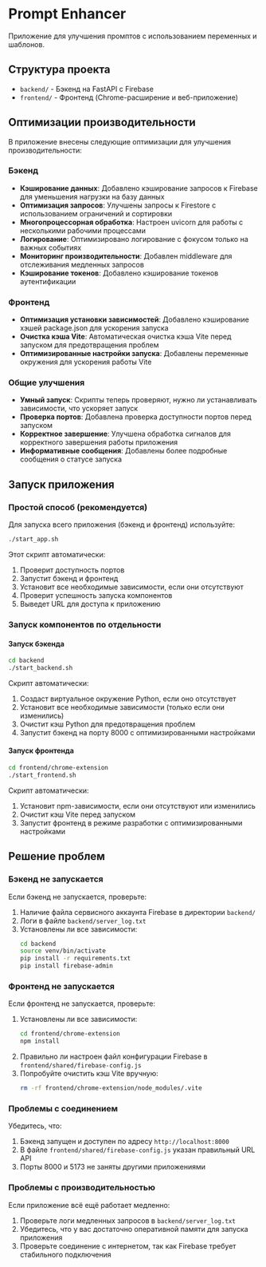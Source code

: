 # Prompt Enhancer

Приложение для улучшения промптов с использованием переменных и шаблонов.

## Структура проекта

- `backend/` - Бэкенд на FastAPI с Firebase
- `frontend/` - Фронтенд (Chrome-расширение и веб-приложение)

## Оптимизации производительности

В приложение внесены следующие оптимизации для улучшения производительности:

### Бэкенд

- **Кэширование данных**: Добавлено кэширование запросов к Firebase для уменьшения нагрузки на базу данных
- **Оптимизация запросов**: Улучшены запросы к Firestore с использованием ограничений и сортировки
- **Многопроцессорная обработка**: Настроен uvicorn для работы с несколькими рабочими процессами
- **Логирование**: Оптимизировано логирование с фокусом только на важных событиях
- **Мониторинг производительности**: Добавлен middleware для отслеживания медленных запросов
- **Кэширование токенов**: Добавлено кэширование токенов аутентификации

### Фронтенд

- **Оптимизация установки зависимостей**: Добавлено кэширование хэшей package.json для ускорения запуска
- **Очистка кэша Vite**: Автоматическая очистка кэша Vite перед запуском для предотвращения проблем
- **Оптимизированные настройки запуска**: Добавлены переменные окружения для ускорения работы Vite

### Общие улучшения

- **Умный запуск**: Скрипты теперь проверяют, нужно ли устанавливать зависимости, что ускоряет запуск
- **Проверка портов**: Добавлена проверка доступности портов перед запуском
- **Корректное завершение**: Улучшена обработка сигналов для корректного завершения работы приложения
- **Информативные сообщения**: Добавлены более подробные сообщения о статусе запуска

## Запуск приложения

### Простой способ (рекомендуется)

Для запуска всего приложения (бэкенд и фронтенд) используйте:

```bash
./start_app.sh
```

Этот скрипт автоматически:
1. Проверит доступность портов
2. Запустит бэкенд и фронтенд
3. Установит все необходимые зависимости, если они отсутствуют
4. Проверит успешность запуска компонентов
5. Выведет URL для доступа к приложению

### Запуск компонентов по отдельности

#### Запуск бэкенда

```bash
cd backend
./start_backend.sh
```

Скрипт автоматически:
1. Создаст виртуальное окружение Python, если оно отсутствует
2. Установит все необходимые зависимости (только если они изменились)
3. Очистит кэш Python для предотвращения проблем
4. Запустит бэкенд на порту 8000 с оптимизированными настройками

#### Запуск фронтенда

```bash
cd frontend/chrome-extension
./start_frontend.sh
```

Скрипт автоматически:
1. Установит npm-зависимости, если они отсутствуют или изменились
2. Очистит кэш Vite перед запуском
3. Запустит фронтенд в режиме разработки с оптимизированными настройками

## Решение проблем

### Бэкенд не запускается

Если бэкенд не запускается, проверьте:

1. Наличие файла сервисного аккаунта Firebase в директории `backend/`
2. Логи в файле `backend/server_log.txt`
3. Установлены ли все зависимости:
   ```bash
   cd backend
   source venv/bin/activate
   pip install -r requirements.txt
   pip install firebase-admin
   ```

### Фронтенд не запускается

Если фронтенд не запускается, проверьте:

1. Установлены ли все зависимости:
   ```bash
   cd frontend/chrome-extension
   npm install
   ```
2. Правильно ли настроен файл конфигурации Firebase в `frontend/shared/firebase-config.js`
3. Попробуйте очистить кэш Vite вручную:
   ```bash
   rm -rf frontend/chrome-extension/node_modules/.vite
   ```

### Проблемы с соединением

Убедитесь, что:
1. Бэкенд запущен и доступен по адресу `http://localhost:8000`
2. В файле `frontend/shared/firebase-config.js` указан правильный URL API
3. Порты 8000 и 5173 не заняты другими приложениями

### Проблемы с производительностью

Если приложение всё ещё работает медленно:
1. Проверьте логи медленных запросов в `backend/server_log.txt`
2. Убедитесь, что у вас достаточно оперативной памяти для запуска приложения
3. Проверьте соединение с интернетом, так как Firebase требует стабильного подключения
